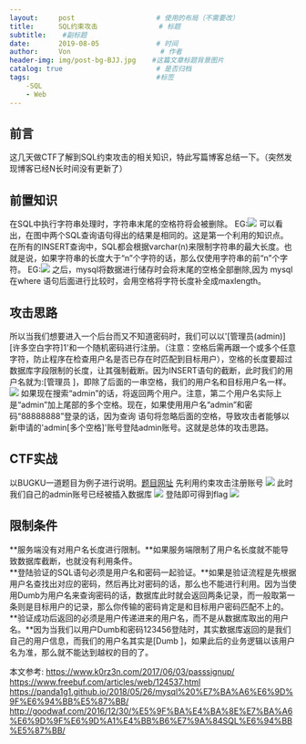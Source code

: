 ```yaml
---
layout:     post                    # 使用的布局（不需要改）
title:      SQL约束攻击               # 标题 
subtitle:    #副标题
date:       2019-08-05              # 时间
author:     Von                      # 作者
header-img: img/post-bg-BJJ.jpg    #这篇文章标题背景图片
catalog: true                       # 是否归档
tags:                               #标签
    -SQL
    - Web
---
```

前言
---
这几天做CTF了解到SQL约束攻击的相关知识，特此写篇博客总结一下。（突然发现博客已经N长时间没有更新了）

前置知识
---
在SQL中执行字符串处理时，字符串末尾的空格符将会被删除。
EG:![](http://VonLYC.github.io/img/blog2-1.png)
可以看出，在图中两个SQL查询语句得出的结果是相同的。这是第一个利用的知识点。
在所有的INSERT查询中，SQL都会根据varchar(n)来限制字符串的最大长度。也就是说，如果字符串的长度大于“n”个字符的话，那么仅使用字符串的前“n”个字符。
EG:![](http://VonLYC.github.io/img/blog2-2.png)
之后，mysql将数据进行储存时会将末尾的空格全部删除,因为 mysql 在where 语句后面进行比较时，会用空格将字符长度补全成maxlength。

攻击思路
---
所以当我们想要进入一个后台而又不知道密码时，我们可以以'[管理员(admin)][许多空白字符]1'和一个随机密码进行注册。（注意：空格后需再跟一个或多个任意字符，防止程序在检查用户名是否已存在时匹配到目标用户），空格的长度要超过数据库字段限制的长度，让其强制截断。因为INSERT语句的截断，此时我们的用户名就为:[管理员   ]，即除了后面的一串空格，我们的用户名和目标用户名一样。
![](http://VonLYC.github.io/img/blog2-3.png)
如果现在搜索“admin”的话，将返回两个用户。注意，第二个用户名实际上是“admin”加上尾部的多个空格。现在，如果使用用户名“admin”和密码“88888888”登录的话，因为查询
语句将忽略后面的空格，导致攻击者能够以新申请的'admin[多个空格]'账号登陆admin账号。这就是总体的攻击思路。

CTF实战
---
以BUGKU一道题目为例子进行说明。[题目网址](http://123.206.31.85:49163/index.php)
先利用约束攻击注册账号
![](http://VonLYC.github.io/img/blog2-4.png)
此时我们自己的admin账号已经被插入数据库
![](http://VonLYC.github.io/img/blog2-5.png)
登陆即可得到flag
![](http://VonLYC.github.io/img/blog2-6.png)

限制条件
---
**服务端没有对用户名长度进行限制。**如果服务端限制了用户名长度就不能导致数据库截断，也就没有利用条件。<br>
**登陆验证的SQL语句必须是用户名和密码一起验证。**如果是验证流程是先根据用户名查找出对应的密码，然后再比对密码的话，那么也不能进行利用。因为当使用Dumb为用户名来查询密码的话，数据库此时就会返回两条记录，而一般取第一条则是目标用户的记录，那么你传输的密码肯定是和目标用户密码匹配不上的。<br>
**验证成功后返回的必须是用户传递进来的用户名，而不是从数据库取出的用户名。**因为当我们以用户Dumb和密码123456登陆时，其实数据库返回的是我们自己的用户信息，而我们的用户名其实是[Dumb      ]，如果此后的业务逻辑以该用户名为准，那么就不能达到越权的目的了。

本文参考:
<https://www.k0rz3n.com/2017/06/03/passsignup/><br>
<https://www.freebuf.com/articles/web/124537.html><br>
<https://panda1g1.github.io/2018/05/26/mysql%20%E7%BA%A6%E6%9D%9F%E6%94%BB%E5%87%BB/><br>
<http://goodwaf.com/2016/12/30/%E5%9F%BA%E4%BA%8E%E7%BA%A6%E6%9D%9F%E6%9D%A1%E4%BB%B6%E7%9A%84SQL%E6%94%BB%E5%87%BB/>
